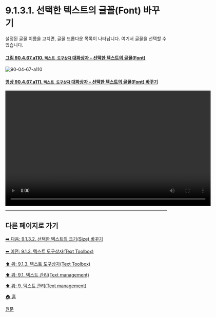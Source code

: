 # 9.1.3.1. 선택한 텍스트의 글꼴(Font) 바꾸기
설정된 글꼴 이름을 고치면, 글꼴 드롭다운 목록이 나타납니다. 여기서 글꼴을 선택할 수 있습니다.

<a id="90-04-67-a110"></a>

#### [그림 90.4.67.a110. `텍스트 도구상자` 대화상자 - 선택한 텍스트의 글꼴(Font)](./90-04-67-text_toolbox.md#90-04-67-a110)
![90-04-67-a110](https://github.com/wonder13662/gimp/assets/15767104/354a0640-2ce6-4092-91c8-191d6728ee3e)

<a id="90-04-67-a111"></a>

#### [영상 90.4.67.a111. `텍스트 도구상자` 대화상자 - 선택한 텍스트의 글꼴(Font) 바꾸기](./90-04-67-text_toolbox.md#90-04-67-a111)
<video controls="controls" width="640" height="360" src="https://github.com/wonder13662/gimp/assets/15767104/32d125bd-d541-46d2-a140-b2a1711f16e4"></video>

***

## 다른 페이지로 가기

[➡️ 다음: 9.1.3.2. 선택한 텍스트의 크기(Size) 바꾸기](./09-01-03-02-size.md)

[⬅️ 이전: 9.1.3. 텍스트 도구상자(Text Toolbox)](./09-01-03-00-text_toolbox.md)

[⬆️ 위: 9.1.3. 텍스트 도구상자(Text Toolbox)](./09-01-03-00-text_toolbox.md)

[⬆️ 위: 9.1. 텍스트 관리(Text management)](./09-01-00-text-management.md)

[⬆️ 위: 9. 텍스트 관리(Text management)](./09-00-text-management.md)

[🏠 홈](./00-home.md)

[원문](https://docs.gimp.org/2.10/ko/gimp-image-text-management.html#gimp-text-toolbox)
